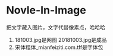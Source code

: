# Novle-In-Image
把文字藏入图片，文字代替像素点，哈哈哈

1. 181003.jpg是网图 20181003.jpg是成品
2. 宋体粗体_mianfeiziti.com.tff是字体包
